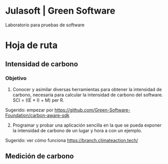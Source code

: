# Julasoft | Green Software
 Laboratorio para pruebas de software

 # Hoja de ruta
 ## Intensidad de carbono
 ### Objetivo
 1. Conocer y asimilar diversas herramientas para obtener la intensidad de carbono, necesaria para calcular la intensidad de carbono del software. SCI = ((E * I) + M) per R.

 Sugerido: empezar por https://github.com/Green-Software-Foundation/carbon-aware-sdk

 2. Programar y probar una aplicación sencilla en la que se pueda exponer la intensidad de carbono de un lugar y hora a con un ejemplo. 
 
 Sugerido:  ver cómo funciona https://branch.climateaction.tech/

  ## Medición de carbono



